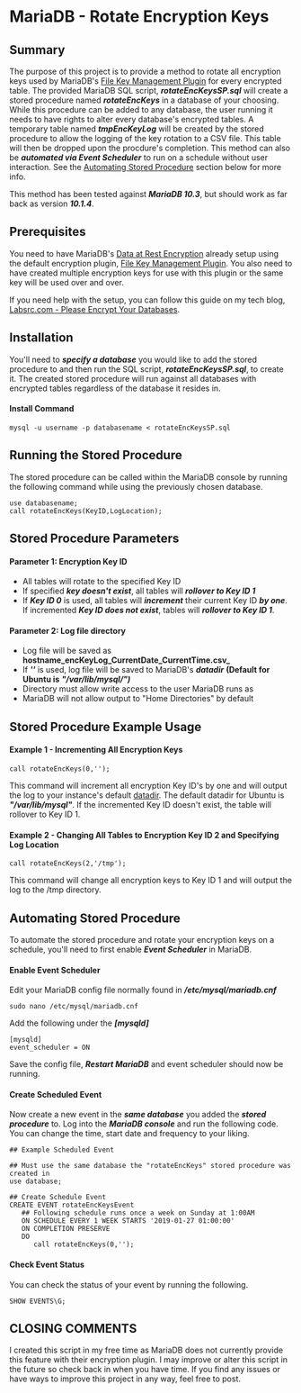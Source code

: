 # MariaDB - Rotate Encryption Keys

## Summary
The purpose of this project is to provide a method to rotate all encryption keys used by MariaDB's [File Key Management Plugin](https://mariadb.com/kb/en/library/file-key-management-encryption-plugin/) for every encrypted table.  The provided MariaDB SQL script, **_rotateEncKeysSP.sql_** will create a stored procedure named **_rotateEncKeys_** in a database of your choosing.  While this procedure can be added to any database, the user running it needs to have rights to alter every database's encrypted tables.  A temporary table named **_tmpEncKeyLog_** will be created by the stored procedure to allow the logging of the key rotation to a CSV file.  This table will then be dropped upon the procdure's completion.  This method can also be **_automated via Event Scheduler_** to run on a schedule without user interaction.  See the [Automating Stored Procedure](https://github.com/labsrc/MariaDB-Rotate-Encryption-Keys/blob/master/README.md#automating-stored-procedure) section below for more info.

This method has been tested against **_MariaDB 10.3_**, but should work as far back as version **_10.1.4_**.

## Prerequisites
You need to have MariaDB's [Data at Rest Encryption](https://mariadb.com/kb/en/library/data-at-rest-encryption/) already setup using the default encryption plugin, [File Key Management Plugin](https://mariadb.com/kb/en/library/file-key-management-encryption-plugin/).  You also need to have created multiple encryption keys for use with this plugin or the same key will be used over and over.

If you need help with the setup, you can follow this guide on my tech blog, [Labsrc.com - Please Encrypt Your Databases](https://www.labsrc.com/please-encrypt-your-databases-mariadb/).


## Installation
You'll need to **_specify a database_** you would like to add the stored procedure to and then run the SQL script, **_rotateEncKeysSP.sql_**, to create it.  The created stored procedure will run against all databases with encrypted tables regardless of the database it resides in.
#### Install Command
```
mysql -u username -p databasename < rotateEncKeysSP.sql
```

## Running the Stored Procedure
The stored procedure can be called within the MariaDB console by running the following command while using the previously chosen database.
```
use databasename; 
call rotateEncKeys(KeyID,LogLocation);
```


## Stored Procedure Parameters
#### Parameter 1: Encryption Key ID
   - All tables will rotate to the specified Key ID
   - If specified **_key doesn't exist_**, all tables will **_rollover to Key ID 1_**
   - If **_Key ID 0_** is used, all tables will **_increment_** their current Key ID **_by one_**. If incremented **_Key ID does not exist_**, tables will **_rollover to Key ID 1_**.
#### Parameter 2: Log file directory
   - Log file will be saved as **hostname_encKeyLog_CurrentDate_CurrentTime.csv_**
   - If **_''_** is used, log file will be saved to MariaDB's **_datadir_** __(Default for Ubuntu is__ **_"/var/lib/mysql/")_**
   - Directory must allow write access to the user MariaDB runs as
   - MariaDB will not allow output to "Home Directories" by default


## Stored Procedure Example Usage
#### Example 1 - Incrementing All Encryption Keys
```
call rotateEncKeys(0,'');
```
This command will increment all encryption Key ID's by one and will output the log to your instance's default [datadir](https://mariadb.com/kb/en/library/server-system-variables/#datadir).  The default datadir for Ubuntu is **_"/var/lib/mysql"_**.  If the incremented Key ID doesn't exist, the table will rollover to Key ID 1.

#### Example 2 - Changing All Tables to Encryption Key ID 2 and Specifying Log Location
```
call rotateEncKeys(2,'/tmp');
```
This command will change all encryption keys to Key ID 1 and will output the log to the /tmp directory.


## Automating Stored Procedure
To automate the stored procedure and rotate your encryption keys on a schedule, you'll need to first enable **_Event Scheduler_** in MariaDB.
#### Enable Event Scheduler
Edit your MariaDB config file normally found in **_/etc/mysql/mariadb.cnf_**
```
sudo nano /etc/mysql/mariadb.cnf
```
Add the following under the **_[mysqld]_**
```
[mysqld]
event_scheduler = ON
```
Save the config file, **_Restart MariaDB_** and event scheduler should now be running.

####  Create Scheduled Event
Now create a new event in the **_same database_** you added the **_stored procedure_** to.  Log into the **_MariaDB console_** and run the following code.  You can change the time, start date and frequency to your liking.
```
## Example Scheduled Event

## Must use the same database the "rotateEncKeys" stored procedure was created in
use database;

## Create Schedule Event
CREATE EVENT rotateEncKeysEvent
   ## Following schedule runs once a week on Sunday at 1:00AM
   ON SCHEDULE EVERY 1 WEEK STARTS '2019-01-27 01:00:00'
   ON COMPLETION PRESERVE
   DO 
      call rotateEncKeys(0,'');
```
#### Check Event Status
You can check the status of your event by running the following.
```
SHOW EVENTS\G;
```

## CLOSING COMMENTS
I created this script in my free time as MariaDB does not currently provide this feature with their encryption plugin.  I may improve or alter this script in the future so check back in when you have time.  If you find any issues or have ways to improve this project in any way, feel free to post.
